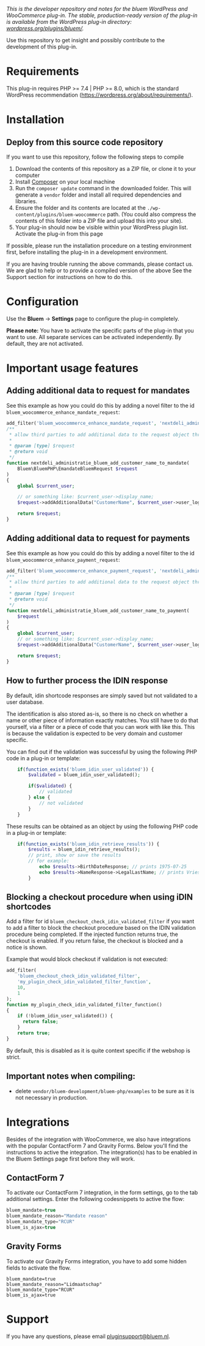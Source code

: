 *This is the developer repository and notes for the bluem WordPress and WooCommerce plug-in. 
The stable, production-ready version of the plug-in is available from the WordPress plug-in directory: [wordpress.org/plugins/bluem/](https://wordpress.org/plugins/bluem/).*

Use this repository to get insight and possibly contribute to the development of this plug-in.

# Requirements
This plug-in requires PHP >= 7.4 | PHP >= 8.0, which is the standard WordPress recommendation (https://wordpress.org/about/requirements/).

# Installation
<!-- If you want to install this plug-in, the easiest way is to use the WordPress plug-in directly from the WordPress plug-in directory here: -->

## Deploy from this source code repository
If you want to use this repository, follow the following steps to compile

1. Download the contents of this repository as a ZIP file, or clone it to your computer
2. Install [Composer](https://getcomposer.org) on your local machine
3. Run the `composer update` command in the downloaded folder. This will generate a `vendor` folder and install all required dependencies and libraries.
4. Ensure the folder and its contents are located at the `./wp-content/plugins/bluem-woocommerce` path. (You could also compress the contents of this folder into a ZIP file and upload this into your site).
5. Your plug-in should now be visible within your WordPress plugin list. Activate the plug-in from this page

If possible, please run the installation procedure on a testing environment first, before installing the plug-in in a development environment.

If you are having trouble running the above commands, please contact us. We are glad to help or to provide a compiled version of the above See the Support section for instructions on how to do this.

# Configuration
Use the **Bluem** -> **Settings** page to configure the plug-in completely.

**Please note:** You have to activate the specific parts of the plug-in that you want to use. All separate services can be activated independently. 
By default, they are not activated.

# Important usage features

## Adding additional data to request for mandates
See this example as how you could do this by adding a novel filter to the id `bluem_woocommerce_enhance_mandate_request`:

```php
add_filter('bluem_woocommerce_enhance_mandate_request', 'nextdeli_administratie_bluem_add_customer_name_to_mandate', 10, 1);
/**
 * allow third parties to add additional data to the request object through this additional action
 *
 * @param [type] $request
 * @return void
 */
function nextdeli_administratie_bluem_add_customer_name_to_mandate(
    Bluem\BluemPHP\EmandateBluemRequest $request
)
{
    global $current_user;

    // or something like: $current_user->display_name;
    $request->addAdditionalData("CustomerName", $current_user->user_login);

    return $request;
}
```

## Adding additional data to request for payments
See this example as how you could do this by adding a novel filter to the id `bluem_woocommerce_enhance_payment_request`:

```php
add_filter('bluem_woocommerce_enhance_payment_request', 'nextdeli_administratie_bluem_add_customer_name_to_payment', 10, 1);
/**
 * allow third parties to add additional data to the request object through this additional action
 *
 * @param [type] $request
 * @return void
 */
function nextdeli_administratie_bluem_add_customer_name_to_payment(
    $request
)
{
    global $current_user;
    // or something like: $current_user->display_name;
    $request->addAdditionalData("CustomerName", $current_user->user_login);

    return $request;
}
```

## How to further process the IDIN response
By default, idin shortcode responses are simply saved but not validated to a user database. 

The identification is also stored as-is, so there is no check on whether a name or other piece of information exactly matches. You still have to do that yourself, via a filter or a piece of code that you can work with like this. This is because the validation is expected to be very domain and customer specific.

You can find out if the validation was successful by using the following PHP code in a plug-in or template:

```php
    if(function_exists('bluem_idin_user_validated')) {
        $validated = bluem_idin_user_validated();

        if($validated) {
            // validated
        } else {
            // not validated
        }
    }
```

These results can be obtained as an object by using the following PHP code in a plug-in or template:


```php
    if(function_exists('bluem_idin_retrieve_results')) {
        $results = bluem_idin_retrieve_results();
        // print, show or save the results
        // for example:
            echo $results->BirthDateResponse; // prints 1975-07-25
            echo $results->NameResponse->LegalLastName; // prints Vries
        }
```
## Blocking a checkout procedure when using iDIN shortcodes
Add a filter for id `bluem_checkout_check_idin_validated_filter` if you want to add a filter to block the checkout procedure based on the IDIN validation procedure being completed.
If the injected function returns true, the checkout is enabled. If you return false, the checkout is blocked and a notice is shown.

Example that would block checkout if validation is not executed:

```php
add_filter(
    'bluem_checkout_check_idin_validated_filter', 
    'my_plugin_check_idin_validated_filter_function', 
    10, 
    1
);
function my_plugin_check_idin_validated_filter_function()
{
    if (!bluem_idin_user_validated()) {
      return false;
    }
    return true;
}
```

By default, this is disabled as it is quite context specific if the webshop is strict.

## Important notes when compiling:
- delete `vendor/bluem-development/bluem-php/examples` to be sure as it is not necessary in production.

# Integrations
Besides of the integration with WooCommerce, we also have integrations with the popular ContactForm 7 and Gravity Forms. Below you'll find the instructions to active the integration. The integration(s) has to be enabled in the Bluem Settings page first before they will work.

## ContactForm 7
To activate our ContactForm 7 integration, in the form settings, go to the tab additional settings. Enter the following codesnippets to active the flow:
```php
bluem_mandate=true
bluem_mandate_reason="Mandate reason"
bluem_mandate_type="RCUR"
bluem_is_ajax=true
```

## Gravity Forms
To activate our Gravity Forms integration, you have to add some hidden fields to activate the flow.
```
bluem_mandate=true
bluem_mandate_reason="Lidmaatschap"
bluem_mandate_type="RCUR"
bluem_is_ajax=true
```

# Support
If you have any questions, please email [pluginsupport@bluem.nl](mailto:pluginsupport@bluem.nl).
